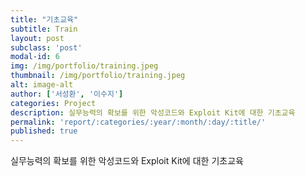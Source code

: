 ```yaml
---
title: "기초교육"
subtitle: Train
layout: post
subclass: 'post'
modal-id: 6
img: /img/portfolio/training.jpeg
thumbnail: /img/portfolio/training.jpeg
alt: image-alt
author: ['서성환', '이수지']
categories: Project
description: 실무능력의 확보를 위한 악성코드와 Exploit Kit에 대한 기초교육
permalink: 'report/:categories/:year/:month/:day/:title/'
published: true
---
```


실무능력의 확보를 위한 악성코드와 Exploit Kit에 대한 기초교육